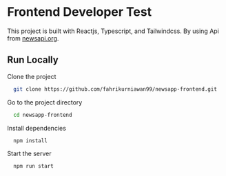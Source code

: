 
# Frontend Developer Test

This project is built with Reactjs, Typescript, and Tailwindcss. By using Api from [newsapi.org](https://newsapi.org).


## Run Locally

Clone the project

```bash
  git clone https://github.com/fahrikurniawan99/newsapp-frontend.git
```

Go to the project directory

```bash
  cd newsapp-frontend
```

Install dependencies

```bash
  npm install
```

Start the server

```bash
  npm run start
```